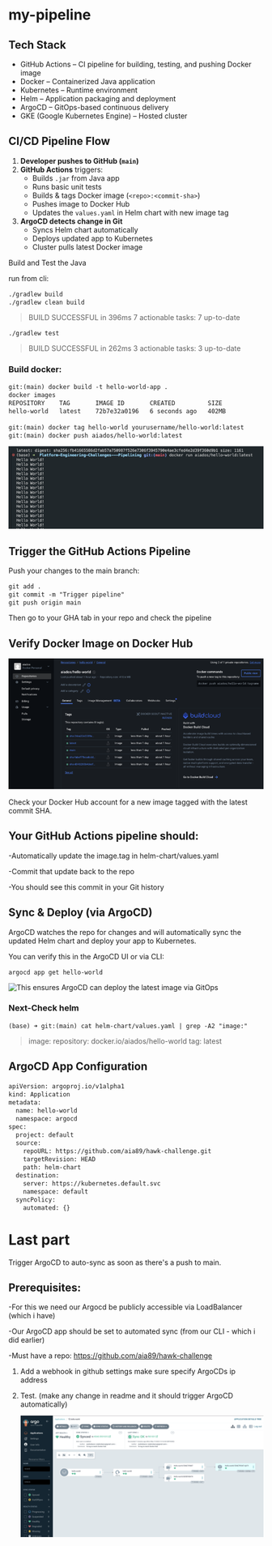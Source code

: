 
# my-pipeline

## Tech Stack

- GitHub Actions – CI pipeline for building, testing, and pushing Docker image
- Docker – Containerized Java application
- Kubernetes – Runtime environment
- Helm – Application packaging and deployment
- ArgoCD – GitOps-based continuous delivery
- GKE (Google Kubernetes Engine) – Hosted cluster


## CI/CD Pipeline Flow

1. **Developer pushes to GitHub (`main`)**
2. **GitHub Actions** triggers:
   - Builds `.jar` from Java app
   - Runs basic unit tests
   - Builds & tags Docker image (`<repo>:<commit-sha>`)
   - Pushes image to Docker Hub
   - Updates the `values.yaml` in Helm chart with new image tag
3. **ArgoCD detects change in Git**
   - Syncs Helm chart automatically
   - Deploys updated app to Kubernetes
   - Cluster pulls latest Docker image
  
   

Build and Test the Java 

run from cli:

```
./gradlew build
./gradlew clean build
```
 

>BUILD SUCCESSFUL in 396ms
7 actionable tasks: 7 up-to-date

``` 
./gradlew test
```

>BUILD SUCCESSFUL in 262ms
3 actionable tasks: 3 up-to-date




### Build docker:

```
git:(main) docker build -t hello-world-app .
docker images
REPOSITORY    TAG       IMAGE ID       CREATED         SIZE
hello-world   latest    72b7e32a0196   6 seconds ago   402MB

git:(main) docker tag hello-world yourusername/hello-world:latest
git:(main) docker push aiados/hello-world:latest
```
![Hello World running every 2 sec in CLI](assets/02.png)


## Trigger the GitHub Actions Pipeline
Push your changes to the main branch: 
```
git add .
git commit -m "Trigger pipeline"
git push origin main
```
Then go to your GHA tab in your repo and check the pipeline





## Verify Docker Image on Docker Hub

![Check your Docker Hub account for a new image tagged with the latest commit SHA.](assets/04.png)


Check your Docker Hub account for a new image tagged with the latest commit SHA.

## Your GitHub Actions pipeline should:

 -Automatically update the image.tag in helm-chart/values.yaml
 
 -Commit that update back to the repo
 
 -You should see this commit in your Git history

##  Sync & Deploy (via ArgoCD)
ArgoCD watches the repo for changes and will automatically sync the updated Helm chart and deploy your app to Kubernetes.

You can verify this in the ArgoCD UI or via CLI:
```
argocd app get hello-world
```
 

 ![This ensures ArgoCD can deploy the latest image via GitOps](assets/09)

### Next-Check helm
                   
``` 
(base) ➜ git:(main) cat helm-chart/values.yaml | grep -A2 "image:"
```
> image:
  repository: docker.io/aiados/hello-world
  tag: latest


##  ArgoCD App Configuration
```
apiVersion: argoproj.io/v1alpha1
kind: Application
metadata:
  name: hello-world
  namespace: argocd
spec:
  project: default
  source:
    repoURL: https://github.com/aia89/hawk-challenge.git
    targetRevision: HEAD
    path: helm-chart
  destination:
    server: https://kubernetes.default.svc
    namespace: default
  syncPolicy:
    automated: {}
```

# Last part 
Trigger ArgoCD to auto-sync as soon as there's a push to main.

## Prerequisites:

-For this we need our Argocd be publicly accessible via LoadBalancer (which i have)

-Our ArgoCD app should be set to automated sync (from our CLI - which i did earlier)

-Must have a repo:  https://github.com/aia89/hawk-challenge

1. Add a webhook in github settings make sure specify ArgoCDs ip address
   
2. Test. (make any change in readme and it should trigger ArgoCD automatically)

    ![Final auto sync](assets/08.png)

